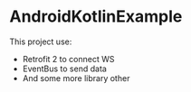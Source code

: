 # AndroidKotlinExample
This project use:
 - Retrofit 2 to connect WS
 - EventBus to send data
 - And some more library other
